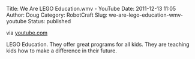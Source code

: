 Title: We Are LEGO Education.wmv - YouTube
Date: 2011-12-13 11:05
Author: Doug
Category: RobotCraft
Slug: we-are-lego-education-wmv-youtube
Status: published

via [youtube.com](http://www.youtube.com/watch?v=BkuOnHd92tA&feature=share)

LEGO Education. They offer great programs for all kids. They are teaching kids how to make a difference in their future.
